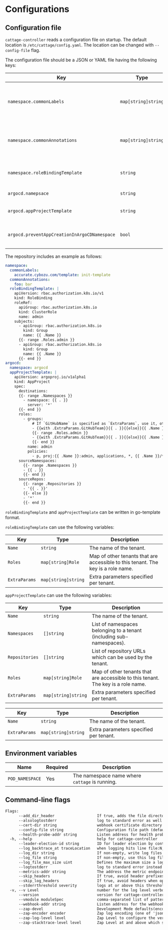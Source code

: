 # Configurations

## Configuration file

`cattage-controller` reads a configuration file on startup. The default location is `/etc/cattage/config.yaml`.
The location can be changed with `--config-file` flag.

The configuration file should be a JSON or YAML file having the following keys:

| Key                                          | Type                | Description                                                                                                                                      |
|----------------------------------------------|---------------------|--------------------------------------------------------------------------------------------------------------------------------------------------|
| `namespace.commonLabels`                     | `map[string]string` | Labels to be added to all namespaces belonging to all tenants. This may be overridden by `rootNamespaces.labels` of a tenant resource.           |
| `namespace.commonAnnotations`                | `map[string]string` | Annotations to be added to all namespaces belonging to all tenants. This may be overridden by `rootNamespaces.annotations` of a tenant resource. |
| `namespace.roleBindingTemplate`              | `string`            | Template for RoleBinding resource that is created on all namespaces belonging to a tenant.                                                       |
| `argocd.namepsace`                           | `string`            | The name of namespace where Argo CD is running.                                                                                                  |
| `argocd.appProjectTemplate`                  | `string`            | Template for AppProject resources that is created for each tenant.                                                                               |
| `argocd.preventAppCreationInArgoCDNamespace` | `bool`              | If true, prevent creating applications in the Argo CD namespace. This is used to enable sharding.                                                |

The repository includes an example as follows:

```yaml
namespace:
  commonLabels:
    accurate.cybozu.com/template: init-template
  commonAnnotations:
    foo: bar
  roleBindingTemplate: |
    apiVersion: rbac.authorization.k8s.io/v1
    kind: RoleBinding
    roleRef:
      apiGroup: rbac.authorization.k8s.io
      kind: ClusterRole
      name: admin
    subjects:
      - apiGroup: rbac.authorization.k8s.io
        kind: Group
        name: {{ .Name }}
      {{- range .Roles.admin }}
      - apiGroup: rbac.authorization.k8s.io
        kind: Group
        name: {{ .Name }}
      {{- end }}
argocd:
  namespace: argocd
  appProjectTemplate: |
    apiVersion: argoproj.io/v1alpha1
    kind: AppProject
    spec:
      destinations:
      {{- range .Namespaces }}
        - namespace: {{ . }}
          server: '*'
      {{- end }}
      roles:
        - groups:
            # If `GitHubName` is specified as `ExtraParams`, use it, otherwise use `Name`.
            - {{with .ExtraParams.GitHubTeam}}{{ . }}{{else}}{{ .Name }}{{end}}
            {{- range .Roles.admin }}
            - {{with .ExtraParams.GitHubTeam}}{{ . }}{{else}}{{ .Name }}{{end}}
            {{- end }}
          name: admin
          policies:
            - p, proj:{{ .Name }}:admin, applications, *, {{ .Name }}/*, allow
      sourceNamespaces:
        {{- range .Namespaces }}
        - {{ . }}
        {{- end }}
      sourceRepos:
        {{- range .Repositories }}
        - '{{ . }}'
        {{- else }}
        - '*'
        {{- end }}
```

`roleBindingTemplate` and `appProjectTemplate` can be written in go-template format.

`roleBindingTemplate` can use the following variables:

| Key           | Type                | Description                                                                      |
|---------------|---------------------|----------------------------------------------------------------------------------|
| `Name`        | `string`            | The name of the tenant.                                                          |
| `Roles`       | `map[string]Role`   | Map of other tenants that are accessible to this tenant. The key is a role name. |
| `ExtraParams` | `map[string]string` | Extra parameters specified per tenant.                                           |

`appProjectTemplate` can use the following variables:

| Key            | Type                | Description                                                                      |
|----------------|---------------------|----------------------------------------------------------------------------------|
| `Name`         | `string`            | The name of the tenant.                                                          |
| `Namespaces`   | `[]string`          | List of namespaces belonging to a tenant (including sub-namespaces).             |
| `Repositories` | `[]string`          | List of repository URLs which can be used by the tenant.                         |
| `Roles`        | `map[string]Role`   | Map of other tenants that are accessible to this tenant. The key is a role name. |
| `ExtraParams`  | `map[string]string` | Extra parameters specified per tenant.                                           |

| Key           | Type                | Description                            |
|---------------|---------------------|----------------------------------------|
| `Name`        | `string`            | The name of the tenant.                |
| `ExtraParams` | `map[string]string` | Extra parameters specified per tenant. |

## Environment variables

| Name            | Required | Description                                    |
|-----------------|----------|------------------------------------------------|
| `POD_NAMESPACE` | Yes      | The namespace name where `cattage` is running. |

## Command-line flags

```txt
Flags:
      --add_dir_header                   If true, adds the file directory to the header
      --alsologtostderr                  log to standard error as well as files
      --cert-dir string                  webhook certificate directory
      --config-file string               Configuration file path (default "/etc/cattage/config.yaml")
      --health-probe-addr string         Listen address for health probes (default ":8081")
  -h, --help                             help for cattage-controller
      --leader-election-id string        ID for leader election by controller-runtime (default "cattage")
      --log_backtrace_at traceLocation   when logging hits line file:N, emit a stack trace (default :0)
      --log_dir string                   If non-empty, write log files in this directory
      --log_file string                  If non-empty, use this log file
      --log_file_max_size uint           Defines the maximum size a log file can grow to. Unit is megabytes. If the value is 0, the maximum file size is unlimited. (default 1800)
      --logtostderr                      log to standard error instead of files (default true)
      --metrics-addr string              The address the metric endpoint binds to (default ":8080")
      --skip_headers                     If true, avoid header prefixes in the log messages
      --skip_log_headers                 If true, avoid headers when opening log files
      --stderrthreshold severity         logs at or above this threshold go to stderr (default 2)
  -v, --v Level                          number for the log level verbosity
      --version                          version for cattage-controller
      --vmodule moduleSpec               comma-separated list of pattern=N settings for file-filtered logging
      --webhook-addr string              Listen address for the webhook endpoint (default ":9443")
      --zap-devel                        Development Mode defaults(encoder=consoleEncoder,logLevel=Debug,stackTraceLevel=Warn). Production Mode defaults(encoder=jsonEncoder,logLevel=Info,stackTraceLevel=Error)
      --zap-encoder encoder              Zap log encoding (one of 'json' or 'console')
      --zap-log-level level              Zap Level to configure the verbosity of logging. Can be one of 'debug', 'info', 'error', or any integer value > 0 which corresponds to custom debug levels of increasing verbosity
      --zap-stacktrace-level level       Zap Level at and above which stacktraces are captured (one of 'info', 'error', 'panic').
```

